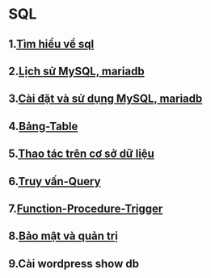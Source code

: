 # SQL
## 1.[Tìm hiểu về sql](./content/sql.md)
## 2.[Lịch sử MySQL, mariadb](./content/lich_su.md)
## 3.[Cài đặt và sử dụng MySQL, mariadb](./content/cai_dat.md)
## 4.[Bảng-Table](./content/table.md)
## 5.[Thao tác trên cơ sở dữ liệu](./content/thao_tac_db.md)
## 6.[Truy vấn-Query](./content/query.md)
## 7.[Function-Procedure-Trigger](./content/fpt.md)
## 8.[Bảo mật và quản trị](./content/quan_ly_user.md)
## 9.Cài wordpress show db

